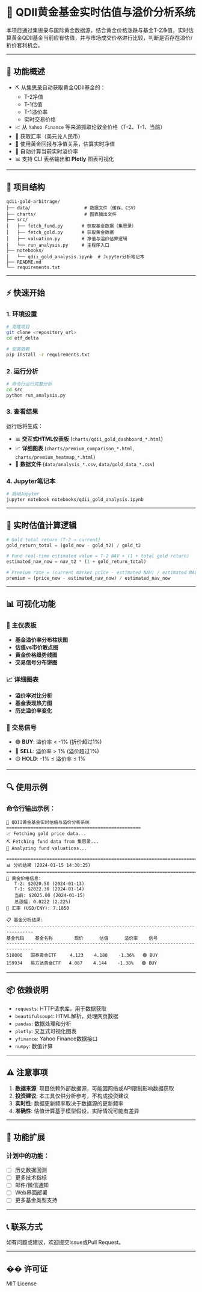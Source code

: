 # 🏅 QDII黄金基金实时估值与溢价分析系统

本项目通过集思录与国际黄金数据源，结合黄金价格涨跌与基金T-2净值，实时估算黄金QDII基金当前应有估值，并与市场成交价格进行比较，判断是否存在溢价/折价套利机会。

---

## 🔧 功能概述

- ⛏ 从[集思录](https://www.jisilu.cn/data/qdii/#qdiiea)自动获取黄金QDII基金的：
  - T-2净值
  - T-1估值
  - T-1溢价率
  - 实时交易价格
- 📈 从 `Yahoo Finance` 等来源抓取伦敦金价格（T-2、T-1、当前）
- 💱 获取汇率（美元兑人民币）
- 🧠 使用黄金回报与净值关系，估算实时净值
- 🧮 自动计算当前实时溢价率
- 📊 支持 CLI 表格输出和 **Plotly** 图表可视化

---

## 📁 项目结构

```
qdii-gold-arbitrage/
├── data/                    # 数据文件（缓存、CSV）
├── charts/                  # 图表输出文件
├── src/
│   ├── fetch_fund.py       # 获取基金数据（集思录）
│   ├── fetch_gold.py       # 获取黄金数据
│   ├── valuation.py        # 净值与溢价估算逻辑
│   └── run_analysis.py     # 主程序入口
├── notebooks/
│   └── qdii_gold_analysis.ipynb  # Jupyter分析笔记本
├── README.md
└── requirements.txt
```

---

## ⚡ 快速开始

### 1. 环境设置

```bash
# 克隆项目
git clone <repository_url>
cd etf_delta

# 安装依赖
pip install -r requirements.txt
```

### 2. 运行分析

```bash
# 命令行运行完整分析
cd src
python run_analysis.py
```

### 3. 查看结果

运行后将生成：
- 📊 **交互式HTML仪表板** (`charts/qdii_gold_dashboard_*.html`)
- 📈 **详细图表** (`charts/premium_comparison_*.html`, `charts/premium_heatmap_*.html`)
- 💾 **数据文件** (`data/analysis_*.csv`, `data/gold_data_*.csv`)

### 4. Jupyter笔记本

```bash
# 启动Jupyter
jupyter notebook notebooks/qdii_gold_analysis.ipynb
```

---

## 🧪 实时估值计算逻辑

```python
# Gold total return (T-2 → current)
gold_return_total = (gold_now - gold_t2) / gold_t2

# Fund real-time estimated value = T-2 NAV × (1 + total gold return)
estimated_nav_now = nav_t2 * (1 + gold_return_total)

# Premium rate = (current market price - estimated NAV) / estimated NAV
premium = (price_now - estimated_nav_now) / estimated_nav_now
```

---

## 📊 可视化功能

### 🎯 主仪表板
- **基金溢价率分布柱状图**
- **估值vs市价散点图**
- **黄金价格趋势线图**
- **交易信号分布饼图**

### 📈 详细图表
- **溢价率对比分析**
- **基金表现热力图**
- **历史溢价率变化**

### 🚦 交易信号
- 🟢 **BUY**: 溢价率 < -1% (折价超过1%)
- 🔴 **SELL**: 溢价率 > 1% (溢价超过1%)
- 🟡 **HOLD**: -1% ≤ 溢价率 ≤ 1%

---

## 🔍 使用示例

### 命令行输出示例：
```
🏅 QDII黄金基金实时估值与溢价分析系统
==================================================
📈 Fetching gold price data...
⛏ Fetching fund data from 集思录...
🧠 Analyzing fund valuations...

================================================================================
📊 分析结果 (2024-01-15 14:30:25)
================================================================================
🥇 黄金价格信息:
   T-2: $2020.50 (2024-01-13)
   T-1: $2022.30 (2024-01-14)
   当前: $2025.00 (2024-01-15)
   总涨幅: 0.0222 (2.22%)
💱 汇率 (USD/CNY): 7.1850

📋 基金分析结果:
--------------------------------------------------------------------------------
基金代码    基金名称        现价      估值      溢价率    信号
--------------------------------------------------------------------------------
518800   国泰黄金ETF     4.123    4.180    -1.36%   🟢 BUY
159934   易方达黄金ETF   4.087    4.144    -1.38%   🟢 BUY
```

---

## 📦 依赖说明

- `requests`: HTTP请求库，用于数据获取
- `beautifulsoup4`: HTML解析，处理网页数据
- `pandas`: 数据处理和分析
- `plotly`: 交互式可视化图表
- `yfinance`: Yahoo Finance数据接口
- `numpy`: 数值计算

---

## ⚠️ 注意事项

1. **数据来源**: 项目依赖外部数据源，可能因网络或API限制影响数据获取
2. **投资建议**: 本工具仅供分析参考，不构成投资建议
3. **实时性**: 数据更新频率取决于数据源的更新频率
4. **准确性**: 估值计算基于模型假设，实际情况可能有差异

---

## 🚀 功能扩展

### 计划中的功能：
- [ ] 历史数据回测
- [ ] 更多技术指标
- [ ] 邮件/微信通知
- [ ] Web界面部署
- [ ] 更多基金类型支持

---

## 📞 联系方式

如有问题或建议，欢迎提交Issue或Pull Request。

---

## �� 许可证

MIT License
